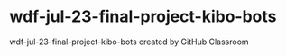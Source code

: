 # wdf-jul-23-final-project-kibo-bots
wdf-jul-23-final-project-kibo-bots created by GitHub Classroom
